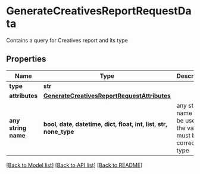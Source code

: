 # GenerateCreativesReportRequestData

Contains a query for Creatives report and its type

## Properties
Name | Type | Description | Notes
------------ | ------------- | ------------- | -------------
**type** | **str** |  | 
**attributes** | [**GenerateCreativesReportRequestAttributes**](GenerateCreativesReportRequestAttributes.md) |  | 
**any string name** | **bool, date, datetime, dict, float, int, list, str, none_type** | any string name can be used but the value must be the correct type | [optional]

[[Back to Model list]](../README.md#documentation-for-models) [[Back to API list]](../README.md#documentation-for-api-endpoints) [[Back to README]](../README.md)


